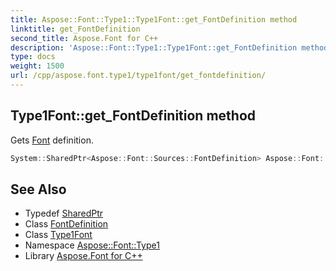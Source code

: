```yaml
---
title: Aspose::Font::Type1::Type1Font::get_FontDefinition method
linktitle: get_FontDefinition
second_title: Aspose.Font for C++
description: 'Aspose::Font::Type1::Type1Font::get_FontDefinition method. Gets Font definition in C++.'
type: docs
weight: 1500
url: /cpp/aspose.font.type1/type1font/get_fontdefinition/
---
```

## Type1Font::get_FontDefinition method


Gets [Font](../../../aspose.font/font/) definition.

```cpp
System::SharedPtr<Aspose::Font::Sources::FontDefinition> Aspose::Font::Type1::Type1Font::get_FontDefinition() override
```

## See Also

* Typedef [SharedPtr](../../../system/sharedptr/)
* Class [FontDefinition](../../../aspose.font.sources/fontdefinition/)
* Class [Type1Font](../)
* Namespace [Aspose::Font::Type1](../../)
* Library [Aspose.Font for C++](../../../)
